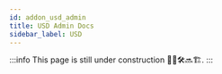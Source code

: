 ```yaml
---
id: addon_usd_admin
title: USD Admin Docs
sidebar_label: USD
---
```


:::info
This page is still under construction 👷🚧🛠️🔜🏗️.
:::